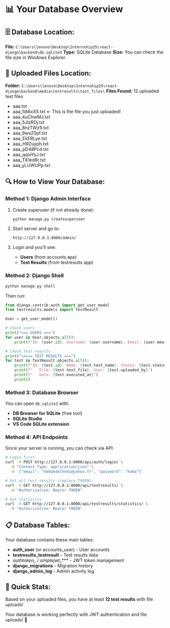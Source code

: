 # 📊 Your Database Overview

## 🗄️ **Database Location:**
**File:** `C:\Users\lenovo\Desktop\Internship25\react-django\backend\db.sqlite3`
**Type:** SQLite Database
**Size:** You can check the file size in Windows Explorer

## 📁 **Uploaded Files Location:**
**Folder:** `C:\Users\lenovo\Desktop\Internship25\react-django\backend\media\testresults\test_files\`
**Files Found:** 12 uploaded test files
- aaa.txt
- aaa_1IA6xX5.txt  ← This is the file you just uploaded!
- aaa_4uChwMJ.txt
- aaa_5JlzRDj.txt
- aaa_8nzTWz9.txt
- aaa_9wsZ0pf.txt
- aaa_EkERLye.txt
- aaa_H9Zuyph.txt
- aaa_pD48Pcd.txt
- aaa_qqioYsJ.txt
- aaa_T81ed8r.txt
- aaa_yLUWUPp.txt

## 🔍 **How to View Your Database:**

### **Method 1: Django Admin Interface**
1. Create superuser (if not already done):
   ```bash
   python manage.py createsuperuser
   ```

2. Start server and go to:
   ```
   http://127.0.0.1:8000/admin/
   ```

3. Login and you'll see:
   - **Users** (from accounts app)
   - **Test Results** (from testresults app)

### **Method 2: Django Shell**
```bash
python manage.py shell
```

Then run:
```python
from django.contrib.auth import get_user_model
from testresults.models import TestResult

User = get_user_model()

# Check users
print("=== USERS ===")
for user in User.objects.all():
    print(f"ID: {user.id}, Username: {user.username}, Email: {user.email}")

# Check test results
print("\n=== TEST RESULTS ===")
for test in TestResult.objects.all():
    print(f"ID: {test.id}, Name: {test.test_name}, Status: {test.status}")
    print(f"   File: {test.test_file}, User: {test.uploaded_by}")
    print(f"   Date: {test.executed_at}")
    print()
```

### **Method 3: Database Browser**
You can open `db.sqlite3` with:
- **DB Browser for SQLite** (free tool)
- **SQLite Studio** 
- **VS Code SQLite extension**

### **Method 4: API Endpoints**
Since your server is running, you can check via API:

```bash
# Login first
curl -X POST http://127.0.0.1:8000/api/auth/login/ \
  -H "Content-Type: application/json" \
  -d '{"email": "medabdelhedi@yahoo.fr", "password": "hama"}'

# Get all test results (replace TOKEN)
curl -X GET http://127.0.0.1:8000/api/testresults/ \
  -H "Authorization: Bearer TOKEN"

# Get statistics
curl -X GET http://127.0.0.1:8000/api/testresults/statistics/ \
  -H "Authorization: Bearer TOKEN"
```

## 📋 **Database Tables:**

Your database contains these main tables:
- **auth_user** (or accounts_user) - User accounts
- **testresults_testresult** - Test results data  
- **authtoken_* / simplejwt_**** - JWT token management
- **django_migrations** - Migration history
- **django_admin_log** - Admin activity log

## 🎯 **Quick Stats:**
Based on your uploaded files, you have at least **12 test results** with file uploads!

Your database is working perfectly with JWT authentication and file uploads! 🚀
